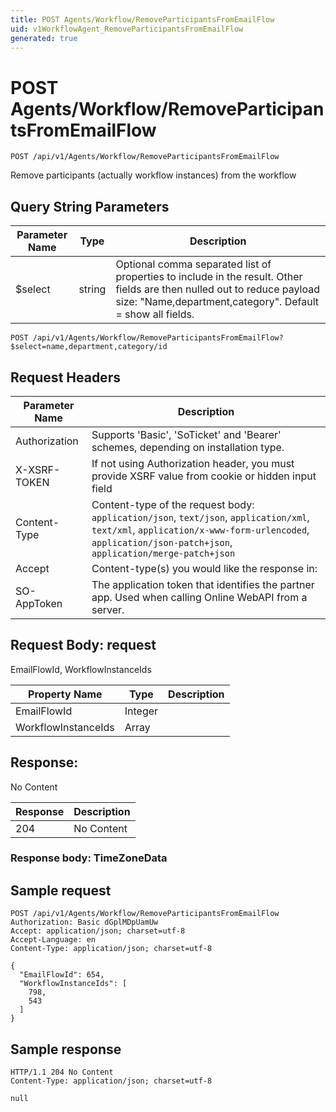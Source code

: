 ```yaml
---
title: POST Agents/Workflow/RemoveParticipantsFromEmailFlow
uid: v1WorkflowAgent_RemoveParticipantsFromEmailFlow
generated: true
---
```


# POST Agents/Workflow/RemoveParticipantsFromEmailFlow

```http
POST /api/v1/Agents/Workflow/RemoveParticipantsFromEmailFlow
```

Remove participants (actually workflow instances) from the workflow







## Query String Parameters

| Parameter Name | Type |  Description |
|----------------|------|--------------|
| $select | string |  Optional comma separated list of properties to include in the result. Other fields are then nulled out to reduce payload size: "Name,department,category". Default = show all fields. |

```http
POST /api/v1/Agents/Workflow/RemoveParticipantsFromEmailFlow?$select=name,department,category/id
```


## Request Headers

| Parameter Name | Description |
|----------------|-------------|
| Authorization  | Supports 'Basic', 'SoTicket' and 'Bearer' schemes, depending on installation type. |
| X-XSRF-TOKEN   | If not using Authorization header, you must provide XSRF value from cookie or hidden input field |
| Content-Type | Content-type of the request body: `application/json`, `text/json`, `application/xml`, `text/xml`, `application/x-www-form-urlencoded`, `application/json-patch+json`, `application/merge-patch+json` |
| Accept         | Content-type(s) you would like the response in:  |
| SO-AppToken | The application token that identifies the partner app. Used when calling Online WebAPI from a server. |

## Request Body: request 

EmailFlowId, WorkflowInstanceIds 

| Property Name | Type |  Description |
|----------------|------|--------------|
| EmailFlowId | Integer |  |
| WorkflowInstanceIds | Array |  |

## Response:

No Content

| Response | Description |
|----------------|-------------|
| 204 | No Content |

### Response body: TimeZoneData


## Sample request

```http!
POST /api/v1/Agents/Workflow/RemoveParticipantsFromEmailFlow
Authorization: Basic dGplMDpUamUw
Accept: application/json; charset=utf-8
Accept-Language: en
Content-Type: application/json; charset=utf-8

{
  "EmailFlowId": 654,
  "WorkflowInstanceIds": [
    798,
    543
  ]
}
```

## Sample response

```http_
HTTP/1.1 204 No Content
Content-Type: application/json; charset=utf-8

null
```